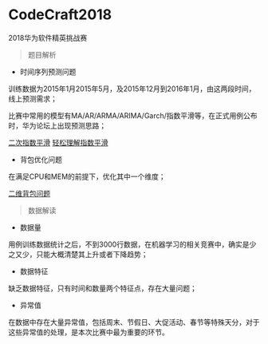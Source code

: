# CodeCraft2018

2018华为软件精英挑战赛

>题目解析

- 时间序列预测问题

训练数据为2015年1月2015年5月，及2015年12月到2016年1月，由这两段时间，线上预测需求；

比赛中常用的模型有MA/AR/ARMA/ARIMA/Garch/指数平滑等，在正式用例公布时，华为论坛上出现预测思路；

[二次指数平滑](https://forum.huaweicloud.com/thread-8021-1-1.html) [轻松理解指数平滑](https://grisha.org/blog/2016/01/29/triple-exponential-smoothing-forecasting/)

- 背包优化问题

在满足CPU和MEM的前提下，优化其中一个维度；

[二维背包问题](https://forum.huaweicloud.com/thread-8065-1-1.html)

>数据解读

- 数据量

用例训练数据统计之后，不到3000行数据，在机器学习的相关竞赛中，确实是少之又少，只能大概清楚其上升或者下降趋势；

- 数据特征

缺乏数据特征，只有时间和数量两个特征点，存在大量问题；

- 异常值

在数据中存在大量异常值，包括周末、节假日、大促活动、春节等特殊天分，对于这些异常值的处理，是本次比赛中最为重要的环节。


